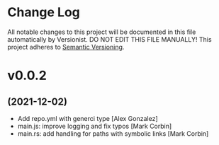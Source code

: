 # Change Log

All notable changes to this project will be documented in this file
automatically by Versionist. DO NOT EDIT THIS FILE MANUALLY!
This project adheres to [Semantic Versioning](http://semver.org/).

# v0.0.2
## (2021-12-02)

* Add repo.yml with generci type [Alex Gonzalez]
* main.js: improve logging and fix typos [Mark Corbin]
* main.rs: add handling for paths with symbolic links [Mark Corbin]
